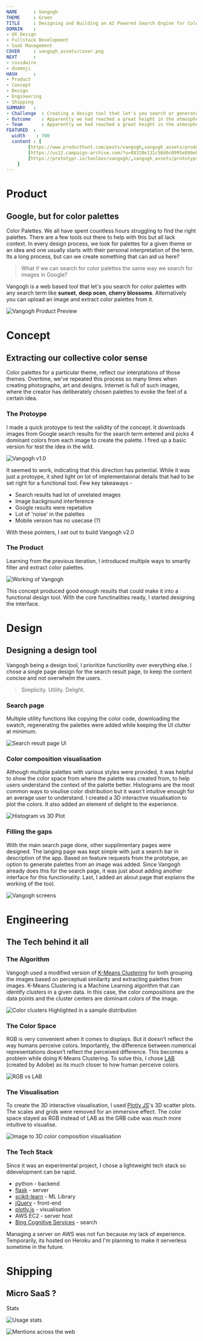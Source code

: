 ```yaml
---
NAME      : Vangogh
THEME     : Green
TITLE     : Designing and Building an AI Powered Search Engine for Color Palettes
DOMAIN    : 
- UX Design
- Fullstack Development
- SaaS Management
COVER     : vangogh_assets/cover.png
NEXT      : 
- covidwire
- duomoji
HASH      : 
- Product
- Concept
- Design
- Engineering
- Shipping
SUMMARY   :
- Challenge  : Creating a design tool that let's you search or generate color palettes using a search term.
- Outcome    : Apparently we had reached a great height in the atmosphere, for the sky was a dead black, and the stars. Apparently we had reached. Apparently we had reached a great height in the atmosphere.
- Team       : Apparently we had reached a great height in the atmosphere, for the sky was a dead black, and the stars. Apparently we had reached.
FEATURED  : 
  width    : 700
  content : [
		[https://www.producthunt.com/posts/vangogh,vangogh_assets/producthunt.png],
		[https://us12.campaign-archive.com/?u=88328e131c58d0c0995e899eb&id=5d4998f6eb,vangogh_assets/anotherdesignnewsletter.png],
		[https://prototypr.io/toolbox/vangogh/,vangogh_assets/prototypr.png]
	]
---
```


# Product

## Google, but for color palettes

Color Palettes. We all have spent countless hours struggling to find the right palettes. There are a few tools out there to help with this but all lack context. In every design process, we look for palettes for a given theme or an idea and one usually starts with their personal interpretation of the term. Its a long process, but can we create something that can aid us here?

> What if we can search for color palettes the same way we search for images in Google?

Vangogh is a web based tool that let's you search for color palettes with any search term like **sunset**, **deep ocen**, **cherry blossoms**. Alternatively you can upload an image and extract color palettes from it.

![Vangogh Product Preview](vangogh_assets/product.png#large)

# Concept

## Extracting our collective color sense

Color palettes for a particular theme, reflect our interptations of those themes. Overtime, we've repeated this process so many times when creating photographs, art and designs. Internet is full of such images, where the creator has deliberately chosen palettes to evoke the feel of a certain idea.

### The Protoype

I made a quick protoype to test the validity of the concept. It downloads images from Google search results for the search term entered and picks 4 dominant colors from each image to create the palette. I fired up a basic version for test the idea in the wild.

![Vangogh v1.0](vangogh_assets/vangogh-1.png#normal)

It seemed to work, indicating that this direction has potential. While it was just a protoype, it shed light on lot of implementaional details that had to be set right for a functional tool. Few key takeaways -

- Search results had lot of unrelated images
- Image background interference
- Google results were repetative
- Lot of 'noise' in the palettes
- Mobile version has no usecase (?)

With these pointers, I set out to build Vangogh v2.0

### The Product

Learning from the previous iteration, I introduced multiple ways to smartly filter and extract color palettes. 

![Working of Vangogh](vangogh_assets/working.png#big)

This concept produced good enough results that could make it into a functional design tool. With the core functinalities ready, I started designing the interface.

# Design

## Designing a design tool

Vangogh being a design tool, I prioritize functionlity over everything else. I chose a single page design for the search result page, to keep the content concise and not overwhelm the users. 

>  Simplicity. Utility. Delight.

### Search page

Multiple utility functions like copying the color code, downloading the swatch, regenerating the palettes were added while keeping the UI clutter at minimum. 

![Search result page UI](vangogh_assets/layout.png#large)

### Color composition visualisation

Although multiple palettes with various styles were provided, it was helpful to show the color space from where the palette was created from, to help users understand the context of the palette better. Histograms are the most common ways to visulise color distribution but it wasn't intuitive enough for an average user to understand. I created a 3D interactive visualisation to plot the colors. It also added an element of delight to the experience. 

![Histogram vs 3D Plot](vangogh_assets/histogram.png)

### Filling the gaps

With the main search page done, other supplimentary pages were designed. The langing page was kept simple with just a search bar in description of the app. Based on feature requests from the prototype, an option to generate palettes from an image was added. Since Vangogh already does this for the search page, it was just about adding another interface for this functionality. Last, I added an about page that explains the working of the tool.

![Vangogh screens](vangogh_assets/screens.png#large)

# Engineering

## The Tech behind it all

### The Algorithm

Vangogh used a modified version of [K-Means Clustering](https://stanford.edu/~cpiech/cs221/handouts/kmeans.html) for both grouping the images based on perceptual similarity and extracting palettes from images. K-Means Clustering is a Machine Learning algorithm that can identify clusters in a given data. In this case, the color compositions are the data points and the cluster centers are dominant colors of the image.



![Color clusters Highlighted in a sample distribution](vangogh_assets/cluster.png)

### The Color Space

RGB is very convenient when it comes to displays. But it doesn’t reflect the way humans perceive colors. Importantly, the difference between numerical representations doesn’t reflect the perceived difference. This becomes a problem while doing K-Means Clustering. To solve this, I chose [LAB](https://azure.microsoft.com/en-in/services/cognitive-services/) (created by Adobe) as its much closer to how human perceive colors.



![RGB vs LAB](vangogh_assets/colorspace.png)

### The Visualisation

To create the 3D interactive visualisation, I used [Plotly JS](https://plotly.com/javascript/)'s 3D scatter plots. The scales and grids were removed for an immersive effect. The color space stayed as RGB instead of LAB as the GRB cube was much more intuitive to visualise. 

![Image to 3D color composition visualisation](vangogh_assets/transformation.png#big)

### The Tech Stack

Since it was an experimental project, I chose a lightweight tech stack so ddevelopment can be rapid.

- python - backend
- [flask](https://flask.palletsprojects.com/en/1.1.x/) - server
- [scikit-learn](https://scikit-learn.org/stable/) - ML Library
- [jQuery](https://jquery.com) - front-end
- [plotly.js](https://plotly.com/javascript/) - visualisation
- AWS EC2 - server host
- [Bing Cognitive Services](https://azure.microsoft.com/en-in/services/cognitive-services/) - search

Managing a server on AWS was not fun because my lack of experience. Temporarily, its hosted on Heroku and I'm planning to make it serverless sometime in the future.

# Shipping

## Micro SaaS ?

Stats

![Usage stats](vangogh_assets/stats.png#big)

![Mentions across the web](vangogh_assets/mentions.png#big)



